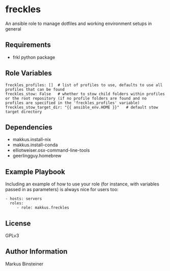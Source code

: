 freckles
===========

An ansible role to manage dotfiles and working environment setups in general

Requirements
------------

- frkl python package

Role Variables
--------------

    freckles_profiles: []  # list of profiles to use, defaults to use all profiles that can be found
    freckles_stow: False   # whether to stow child folders within profiles or the root repository (if no profile folders are found and no profiles are specified in the 'freckles_profiles' variable)
    freckles_stow_target_dir: "{{ ansible_env.HOME }}"   # default stow target directory


Dependencies
------------

- makkus.install-nix
- makkus.install-conda
- elliotweiser.osx-command-line-tools
- geerlingguy.homebrew

Example Playbook
----------------

Including an example of how to use your role (for instance, with variables passed in as parameters) is always nice for users too:

    - hosts: servers
      roles:
         - role: makkus.freckles

License
-------

GPLv3

Author Information
------------------

Markus Binsteiner
